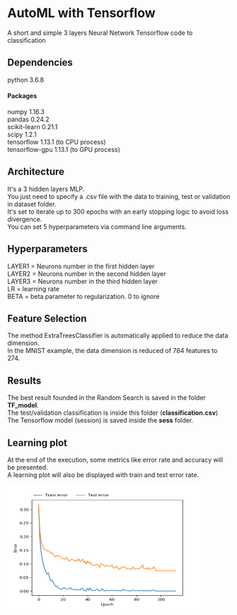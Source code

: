 # AutoML with Tensorflow
A short and simple 3 layers Neural Network Tensorflow code to classification

## Dependencies
python 3.6.8 
#### Packages
numpy 1.16.3  
pandas 0.24.2  
scikit-learn 0.21.1  
scipy 1.2.1  
tensorflow 1.13.1 (to CPU process)  
tensorflow-gpu 1.13.1 (to GPU process)  

## Architecture
It's a 3 hidden layers MLP.  
You just need to specify a .csv file with the data to training, test or validation in dataset folder.  
It's set to iterate up to 300 epochs with an early stopping logic to avoid loss divergence.  
You can set 5 hyperparameters via command line arguments.

## Hyperparameters
LAYER1 = Neurons number in the first hidden layer  
LAYER2 = Neurons number in the second hidden layer  
LAYER3 = Neurons number in the third hidden layer  
LR = learning rate  
BETA = beta parameter to regularization. 0 to ignore  

## Feature Selection
The method ExtraTreesClassifier is automatically applied to reduce the data dimension.  
In the MNIST example, the data dimension is reduced of 784 features to 274.

## Results
The best result founded in the Random Search is saved in the folder **TF_model**.  
The test/validation classification is inside this folder (**classification.csv**)  
The Tensorflow model (session) is saved inside the **sess** folder.

## Learning plot
At the end of the execution, some metrics like error rate and accuracy will be presented.  
A learning plot will also be displayed with train and test error rate.  

<img src="./learning_plot.png" width="440" height="280">
